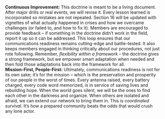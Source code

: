**Continuous Improvement:** This doctrine is meant to be a living document. After major drills or real events, we will revise it. Every lesson learned is incorporated so mistakes are not repeated. Section 16 will be updated with vignettes of what actually happened in crises and how we overcame challenges (or failed to, and how to fix it). Members are encouraged to provide feedback – if something in the doctrine didn’t work in the field, report it up so it can be addressed. This loop ensures that our communications readiness remains cutting-edge and battle-tested. It also keeps members engaged in thinking critically about our procedures, not just rote following. Remember, _flexibility within a framework_ – the doctrine gives a strong framework, but we empower smart adaptation when needed and then fold those adaptations back into the framework for all.  
**Mission-First, People-First:** Ultimately, communications readiness is not for its own sake; it’s for the mission – which is the preservation and prosperity of our people in the worst of times. Every antenna raised, every battery charged, every code word memorized, is in service of saving lives and rebuilding hope. When the world goes silent, we will be the ones to find each other in the darkness and organize. When others are isolated and afraid, we can extend our network to bring them in. This is _coordinated survival_. It’s how a prepared community beats the odds that would crush any lone actor.